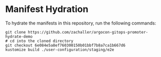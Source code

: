 # Manifest Hydration

To hydrate the manifests in this repository, run the following commands:

```shell
git clone https://github.com/zachaller/argocon-gitops-promoter-hydrate-demo
# cd into the cloned directory
git checkout 6e084e5a8ef760300150b01bbf7b8a7ca1b667d6
kustomize build ./user-configuration/staging/e2e
```
